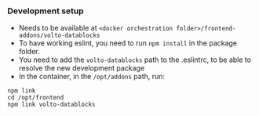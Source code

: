 ### Development setup

- Needs to be available at `<docker orchestration folder>/frontend-addons/volto-datablocks`
- To have working eslint, you need to run `npm install` in the package folder.
- You need to add the `volto-datablocks` path to the .eslintrc, to be able to
  resolve the new development package
- In the container, in the `/opt/addons` path, run:

```
npm link
cd /opt/frontend
npm link volto-datablocks
```
